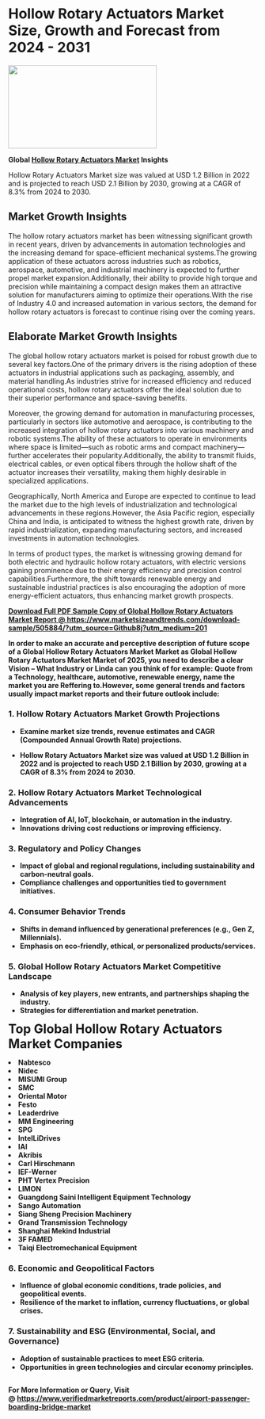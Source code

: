 <H1>Hollow Rotary Actuators Market Size, Growth and Forecast from 2024 - 2031</H1><img class="aligncenter size-medium wp-image-584254" src="https://thirdeyenews.in/wp-content/uploads/2024/09/Global-Market-Research-300x168.jpeg" alt="" width="300" height="168" /><p><strong>Global&nbsp;<a href="https://www.marketsizeandtrends.com/download-sample/505884/?utm_source=Github8j?utm_medium=201">Hollow Rotary Actuators Market</a> Insights</strong></p><p>Hollow Rotary Actuators Market size was valued at USD 1.2 Billion in 2022 and is projected to reach USD 2.1 Billion by 2030, growing at a CAGR of 8.3% from 2024 to 2030.</p><p><h2>Market Growth Insights</h2> <p>The hollow rotary actuators market has been witnessing significant growth in recent years, driven by advancements in automation technologies and the increasing demand for space-efficient mechanical systems.The growing application of these actuators across industries such as robotics, aerospace, automotive, and industrial machinery is expected to further propel market expansion.Additionally, their ability to provide high torque and precision while maintaining a compact design makes them an attractive solution for manufacturers aiming to optimize their operations.With the rise of Industry 4.0 and increased automation in various sectors, the demand for hollow rotary actuators is forecast to continue rising over the coming years.</p> <p><strong><a href="#"></a></strong></p> <h2>Elaborate Market Growth Insights</h2> <p>The global hollow rotary actuators market is poised for robust growth due to several key factors.One of the primary drivers is the rising adoption of these actuators in industrial applications such as packaging, assembly, and material handling.As industries strive for increased efficiency and reduced operational costs, hollow rotary actuators offer the ideal solution due to their superior performance and space-saving benefits.</p> <p>Moreover, the growing demand for automation in manufacturing processes, particularly in sectors like automotive and aerospace, is contributing to the increased integration of hollow rotary actuators into various machinery and robotic systems.The ability of these actuators to operate in environments where space is limited—such as robotic arms and compact machinery—further accelerates their popularity.Additionally, the ability to transmit fluids, electrical cables, or even optical fibers through the hollow shaft of the actuator increases their versatility, making them highly desirable in specialized applications.</p> <p>Geographically, North America and Europe are expected to continue to lead the market due to the high levels of industrialization and technological advancements in these regions.However, the Asia Pacific region, especially China and India, is anticipated to witness the highest growth rate, driven by rapid industrialization, expanding manufacturing sectors, and increased investments in automation technologies.</p> <p>In terms of product types, the market is witnessing growing demand for both electric and hydraulic hollow rotary actuators, with electric versions gaining prominence due to their energy efficiency and precision control capabilities.Furthermore, the shift towards renewable energy and sustainable industrial practices is also encouraging the adoption of more energy-efficient actuators, thus enhancing market growth prospects.</p> <p><strong><a href="#"></p><p><span class=""><strong>Download Full PDF Sample Copy of Global Hollow Rotary Actuators Market Report</strong> @ <a href="https://www.marketsizeandtrends.com/download-sample/505884/?utm_source=Github8j?utm_medium=201" target="_blank">https://www.marketsizeandtrends.com/download-sample/505884/?utm_source=Github8j?utm_medium=201</a></span></p><p>In order to make an accurate and perceptive description of future scope of a Global&nbsp;Hollow Rotary Actuators Market Market as Global&nbsp;Hollow Rotary Actuators Market Market of 2025, you need to describe a clear Vision &ndash; What Industry or Linda can you think of for example: Quote from a Technology, healthcare, automotive, renewable energy, name the market you are Reffering to.However, some general trends and factors usually impact market reports and their future outlook include:</p><h3>1.&nbsp;<strong>Hollow Rotary Actuators Market Growth Projections</strong></h3><ul><li>Examine market size trends, revenue estimates and CAGR (Compounded Annual Growth Rate) projections.</li><li><p>Hollow Rotary Actuators Market size was valued at USD 1.2 Billion in 2022 and is projected to reach USD 2.1 Billion by 2030, growing at a CAGR of 8.3% from 2024 to 2030.</p></li></ul><h3>2.&nbsp;<strong>Hollow Rotary Actuators Market Technological Advancements</strong></h3><ul><li>Integration of AI, IoT, blockchain, or automation in the industry.</li><li>Innovations driving cost reductions or improving efficiency.</li></ul><h3>3.&nbsp;<strong>Regulatory and Policy Changes</strong></h3><ul><li>Impact of global and regional regulations, including sustainability and carbon-neutral goals.</li><li>Compliance challenges and opportunities tied to government initiatives.</li></ul><h3>4.&nbsp;<strong>Consumer Behavior Trends</strong></h3><ul><li>Shifts in demand influenced by generational preferences (e.g., Gen Z, Millennials).</li><li>Emphasis on eco-friendly, ethical, or personalized products/services.</li></ul><h3>5.&nbsp;<strong>Global Hollow Rotary Actuators Market Competitive Landscape</strong></h3><ul><li>Analysis of key players, new entrants, and partnerships shaping the industry.</li><li>Strategies for differentiation and market penetration.</li></ul><p data-pm-slice="1 1 []"><span style="color: inherit; font-family: inherit; font-size: 25px;">Top Global Hollow Rotary Actuators Market Companies</span></p><div class="" data-test-id=""><p><li>Nabtesco</li><li> Nidec</li><li> MISUMI Group</li><li> SMC</li><li> Oriental Motor</li><li> Festo</li><li> Leaderdrive</li><li> MM Engineering</li><li> SPG</li><li> IntelLiDrives</li><li> IAI</li><li> Akribis</li><li> Carl Hirschmann</li><li> IEF-Werner</li><li> PHT Vertex Precision</li><li> LIMON</li><li> Guangdong Saini Intelligent Equipment Technology</li><li> Sango Automation</li><li> Siang Sheng Precision Machinery</li><li> Grand Transmission Technology</li><li> Shanghai Mekind Industrial</li><li> 3F FAMED</li><li> Taiqi Electromechanical Equipment</li></p></div><h3>6.&nbsp;<strong>Economic and Geopolitical Factors</strong></h3><ul><li>Influence of global economic conditions, trade policies, and geopolitical events.</li><li>Resilience of the market to inflation, currency fluctuations, or global crises.</li></ul><h3>7.&nbsp;<strong>Sustainability and ESG (Environmental, Social, and Governance)</strong></h3><ul><li>Adoption of sustainable practices to meet ESG criteria.</li><li>Opportunities in green technologies and circular economy principles.</li></ul><h2><strong style="font-size: 14px;">For More Information or Query, Visit @&nbsp;</strong><a style="background-color: #ffffff; font-size: 14px;" href="https://www.marketsizeandtrends.com/report/hollow-rotary-actuators-market/" target="_blank">https://www.verifiedmarketreports.com/product/airport-passenger-boarding-bridge-market</a></h2>